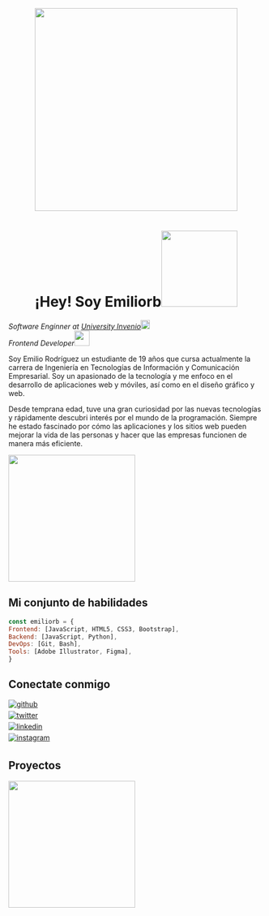 <p align="center" width="300">
   <img align="center" width="400" src="https://user-images.githubusercontent.com/131729985/234176548-3c2b3012-38a7-4c6a-9c49-c1fa5cf78849.png" />
   <h1 align="center">¡Hey! Soy Emiliorb<img src="[https://media.giphy.com/media/mGcNjsfWAjY5AEZNw6/giphy.gif](https://media2.giphy.com/media/icUEIrjnUuFCWDxFpU/giphy.gif?cid=ecf05e475ayl58v8bvmkl99il6l1zfyr3gx5bk39o6ppgbjo&rid=giphy.gif&ct=g)" width="150"></h1>
   
   
</em></p>
<p><em>Software Enginner at <a href="https://uinvenio.ac.cr/">University Invenio</a><img src="https://www.svgrepo.com/show/405749/graduation-cap.svg" width="18"></br> Frontend Developer</a><img src="https://media.giphy.com/media/WUlplcMpOCEmTGBtBW/giphy.gif" width="30"> 
</em></p>

Soy Emilio Rodríguez un estudiante de 19 años que cursa actualmente la carrera de Ingeniería en Tecnologías de Información y Comunicación Empresarial. Soy un apasionado de la tecnología y me enfoco en el desarrollo de aplicaciones web y móviles, así como en el diseño gráfico y web.

Desde temprana edad, tuve una gran curiosidad por las nuevas tecnologías y rápidamente descubri interés por el mundo de la programación. Siempre he estado fascinado por cómo las aplicaciones y los sitios web pueden mejorar la vida de las personas y hacer que las empresas funcionen de manera más eficiente.

<img src="https://media.giphy.com/media/3ov9jNziFTMfzSumAw/giphy.gif" width="250">

## Mi conjunto de habilidades  
```js
const emiliorb = {
Frontend: [JavaScript, HTML5, CSS3, Bootstrap],
Backend: [JavaScript, Python],
DevOps: [Git, Bash],
Tools: [Adobe Illustrator, Figma],
}

```



## Conectate conmigo 


<div>
<a href="https://github.com/Devemiliorb" target="_blank">
<img src=https://img.shields.io/badge/github-%2324292e.svg?&style=for-the-badge&logo=github&logoColor=white alt=github style="margin-bottom: 5px;" />
</a><br/>   
<a href="https://twitter.com/https://twitter.com/Emiliorb04" target="_blank">
<img src=https://img.shields.io/badge/twitter-%2300acee.svg?&style=for-the-badge&logo=twitter&logoColor=white alt=twitter style="margin-bottom: 5px;" />
</a><br/> 
<a href="https://linkedin.com/in/https://www.linkedin.com/in/emilio-rodriguez-brice%C3%B1o-850a6a26a?lipi=urn%3Ali%3Apage%3Ad_flagship3_profile_view_base_contact_details%3Bj%2BKnMGJ5Q6ijv06izAc6vg%3D%3D" target="_blank">
<img src=https://img.shields.io/badge/linkedin-%231E77B5.svg?&style=for-the-badge&logo=linkedin&logoColor=white alt=linkedin style="margin-bottom: 5px;" />
</a><br/>
<a href="https://instagram.com/https://www.instagram.com/_emiliorb/" target="_blank">
<img src=https://img.shields.io/badge/instagram-%23000000.svg?&style=for-the-badge&logo=instagram&logoColor=white alt=instagram style="margin-bottom: 5px;" />
</a> 
</div> 

## Proyectos

<img src="https://media.giphy.com/media/3o72FkiKGMGauydfyg/giphy.gif" width="250">
